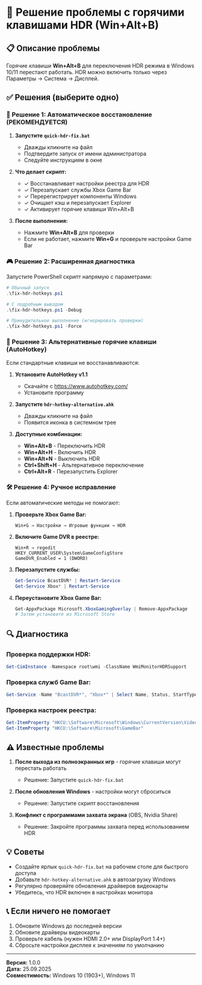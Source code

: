# 🔧 Решение проблемы с горячими клавишами HDR (Win+Alt+B)

## 📋 Описание проблемы
Горячие клавиши **Win+Alt+B** для переключения HDR режима в Windows 10/11 перестают работать. HDR можно включить только через Параметры → Система → Дисплей.

## ✅ Решения (выберите одно)

### 🚀 Решение 1: Автоматическое восстановление (РЕКОМЕНДУЕТСЯ)

1. **Запустите `quick-hdr-fix.bat`**
   - Дважды кликните на файл
   - Подтвердите запуск от имени администратора
   - Следуйте инструкциям в окне

2. **Что делает скрипт:**
   - ✓ Восстанавливает настройки реестра для HDR
   - ✓ Перезапускает службы Xbox Game Bar
   - ✓ Перерегистрирует компоненты Windows
   - ✓ Очищает кэш и перезапускает Explorer
   - ✓ Активирует горячие клавиши Win+Alt+B

3. **После выполнения:**
   - Нажмите **Win+Alt+B** для проверки
   - Если не работает, нажмите **Win+G** и проверьте настройки Game Bar

### 🎮 Решение 2: Расширенная диагностика

Запустите PowerShell скрипт напрямую с параметрами:

```powershell
# Обычный запуск
.\fix-hdr-hotkeys.ps1

# С подробным выводом
.\fix-hdr-hotkeys.ps1 -Debug

# Принудительное выполнение (игнорировать проверки)
.\fix-hdr-hotkeys.ps1 -Force
```

### 🔄 Решение 3: Альтернативные горячие клавиши (AutoHotkey)

Если стандартные клавиши не восстанавливаются:

1. **Установите AutoHotkey v1.1**
   - Скачайте с https://www.autohotkey.com/
   - Установите программу

2. **Запустите `hdr-hotkey-alternative.ahk`**
   - Дважды кликните на файл
   - Появится иконка в системном трее

3. **Доступные комбинации:**
   - **Win+Alt+B** - Переключить HDR
   - **Win+Alt+H** - Включить HDR
   - **Win+Alt+N** - Выключить HDR
   - **Ctrl+Shift+H** - Альтернативное переключение
   - **Ctrl+Alt+R** - Перезапустить Explorer

### 🛠️ Решение 4: Ручное исправление

Если автоматические методы не помогают:

1. **Проверьте Xbox Game Bar:**
   ```
   Win+G → Настройки → Игровые функции → HDR
   ```

2. **Включите Game DVR в реестре:**
   ```
   Win+R → regedit
   HKEY_CURRENT_USER\System\GameConfigStore
   GameDVR_Enabled = 1 (DWORD)
   ```

3. **Перезапустите службы:**
   ```powershell
   Get-Service BcastDVR* | Restart-Service
   Get-Service Xbox* | Restart-Service
   ```

4. **Переустановите Xbox Game Bar:**
   ```powershell
   Get-AppxPackage Microsoft.XboxGamingOverlay | Remove-AppxPackage
   # Затем установите из Microsoft Store
   ```

## 🔍 Диагностика

### Проверка поддержки HDR:
```powershell
Get-CimInstance -Namespace root\wmi -ClassName WmiMonitorHDRSupport
```

### Проверка служб Game Bar:
```powershell
Get-Service -Name "BcastDVR*", "Xbox*" | Select Name, Status, StartType
```

### Проверка настроек реестра:
```powershell
Get-ItemProperty "HKCU:\Software\Microsoft\Windows\CurrentVersion\VideoSettings"
Get-ItemProperty "HKCU:\Software\Microsoft\GameBar"
```

## ⚠️ Известные проблемы

1. **После выхода из полноэкранных игр** - горячие клавиши могут перестать работать
   - Решение: Запустите `quick-hdr-fix.bat`

2. **После обновления Windows** - настройки могут сброситься
   - Решение: Запустите скрипт восстановления

3. **Конфликт с программами захвата экрана** (OBS, Nvidia Share)
   - Решение: Закройте программы захвата перед использованием HDR

## 💡 Советы

- Создайте ярлык `quick-hdr-fix.bat` на рабочем столе для быстрого доступа
- Добавьте `hdr-hotkey-alternative.ahk` в автозагрузку Windows
- Регулярно проверяйте обновления драйверов видеокарты
- Убедитесь, что HDR включен в настройках монитора

## 📞 Если ничего не помогает

1. Обновите Windows до последней версии
2. Обновите драйверы видеокарты
3. Проверьте кабель (нужен HDMI 2.0+ или DisplayPort 1.4+)
4. Сбросьте настройки дисплея к значениям по умолчанию

---

**Версия:** 1.0.0  
**Дата:** 25.09.2025  
**Совместимость:** Windows 10 (1903+), Windows 11
